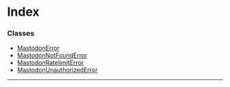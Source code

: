 

# Index

### Classes

* [MastodonError](../classes/_client_errors_.mastodonerror.md)
* [MastodonNotFoundError](../classes/_client_errors_.mastodonnotfounderror.md)
* [MastodonRatelimitError](../classes/_client_errors_.mastodonratelimiterror.md)
* [MastodonUnauthorizedError](../classes/_client_errors_.mastodonunauthorizederror.md)

---

